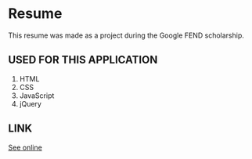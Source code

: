 # Resume

This resume was made as a project during the Google FEND scholarship.

## USED FOR THIS APPLICATION

1. HTML
2. CSS
3. JavaScript
4. jQuery

## LINK

[See online](https://hajczek.github.io/Resume/)
